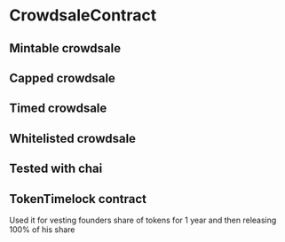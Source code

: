 # CrowdsaleContract 
## Mintable crowdsale
## Capped crowdsale
## Timed crowdsale
## Whitelisted crowdsale

## Tested with chai

## TokenTimelock contract 
Used it for vesting  founders share of tokens for 1 year and then releasing 100% of his share
